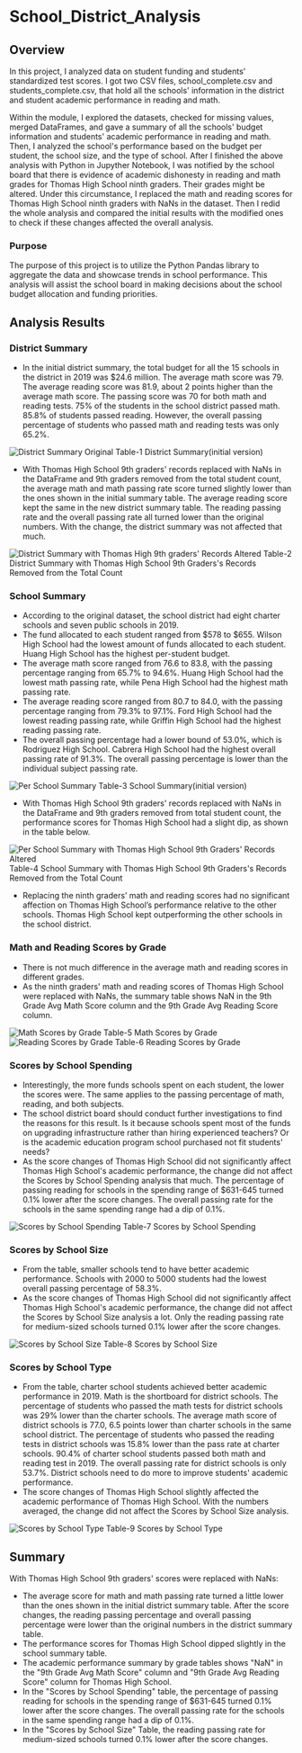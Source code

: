 # School_District_Analysis

## Overview
In this project, I analyzed data on student funding and students' standardized test scores. I got two CSV files, school_complete.csv and students_complete.csv, that hold all the schools' information in the district and student academic performance in reading and math. 

Within the module, I explored the datasets, checked for missing values, merged DataFrames,  and gave a summary of all the schools' budget information and students' academic performance in reading and math. Then, I analyzed the school's performance based on the budget per student, the school size, and the type of school. After I finished the above analysis with Python in Jupyther Notebook, I was notified by the school board that there is evidence of academic dishonesty in reading and math grades for Thomas High School ninth graders. Their grades might be altered. Under this circumstance, I replaced the math and reading scores for Thomas High School ninth graders with NaNs in the dataset. Then I redid the whole analysis and compared the initial results with the modified ones to check if these changes affected the overall analysis.  

### Purpose
The purpose of this project is to utilize the Python Pandas library to aggregate the data and showcase trends in school performance. This analysis will assist the school board in making decisions about the school budget allocation and funding priorities.
    
## Analysis Results   
### District Summary
- In the initial district summary, the total budget for all the 15 schools in the district in 2019 was $24.6 million. The average math score was 79. The average reading score was 81.9, about 2 points higher than the average math score. The passing score was 70 for both math and reading tests. 75% of the students in the school district passed math. 85.8% of students passed reading. However, the overall passing percentage of students who passed math and reading tests was only 65.2%. 

![District Summary Original](https://github.com/Wuyang080510/School_District_Analysis/blob/main/School%20District%20Analysis%20Images/District%20Summary%20Original.png)
Table-1 District Summary(initial version)

- With Thomas High School 9th graders' records replaced with NaNs in the DataFrame and 9th graders removed from the total student count, the average math and math passing rate score turned slightly lower than the ones shown in the initial summary table. The average reading score kept the same in the new district summary table. The reading passing rate and the overall passing rate all turned lower than the original numbers. With the change, the district summary was not affected that much. 

![District Summary with Thomas High 9th graders' Records Altered](https://github.com/Wuyang080510/School_District_Analysis/blob/main/School%20District%20Analysis%20Images/District%20Summary%20(with%20THS%209th%20grade%20student%20removed).png)
Table-2 District Summary with Thomas High School 9th Graders's Records Removed from the Total Count

### School Summary
- According to the original dataset, the school district had eight charter schools and seven public schools in 2019.
- The fund allocated to each student ranged from $578 to $655. Wilson High School had the lowest amount of funds allocated to each student. Huang High School has the highest per-student budget. 
- The average math score ranged from 76.6 to 83.8, with the passing percentage ranging from 65.7% to 94.6%. Huang High School had the lowest math passing rate, while Pena High School had the highest math passing rate. 
- The average reading score ranged from 80.7 to 84.0, with the passing percentage ranging from 79.3% to 97.1%. Ford High School had the lowest reading passing rate, while Griffin High School had the highest reading passing rate. 
- The overall passing percentage had a lower bound of 53.0%, which is Rodriguez High School. Cabrera High School had the highest overall passing rate of 91.3%. The overall passing percentage is lower than the individual subject passing rate. 

![Per School Summary](https://github.com/Wuyang080510/School_District_Analysis/blob/main/School%20District%20Analysis%20Images/Per%20School%20Summary-original.png)
Table-3 School Summary(initial version)

- With Thomas High School 9th graders' records replaced with NaNs in the DataFrame and 9th graders removed from total student count,
the performance scores for Thomas High School had a slight dip, as shown in the table below.

![Per School Summary with Thomas High School 9th Graders' Records Altered](https://github.com/Wuyang080510/School_District_Analysis/blob/main/School%20District%20Analysis%20Images/per%20school%20summary%20with%20scores%20and%20passing%20percentage%20of%20THS%20replaced.png)
Table-4 School Summary with Thomas High School 9th Graders's Records Removed from the Total Count

- Replacing the ninth graders’ math and reading scores had no significant affection on Thomas High School’s performance relative to the other schools. Thomas High School kept outperforming the other schools in the school district. 

### Math and Reading Scores by Grade
- There is not much difference in the average math and reading scores in different grades. 
- As the ninth graders' math and reading scores of Thomas High School were replaced with NaNs, the summary table shows NaN in the 9th Grade Avg Math Score column and the 9th Grade Avg Reading Score column.

![Math Scores by Grade](https://github.com/Wuyang080510/School_District_Analysis/blob/main/School%20District%20Analysis%20Images/per%20school%20math%20score%20by%20grades.png)
Table-5 Math Scores by Grade
![Reading Scores by Grade](https://github.com/Wuyang080510/School_District_Analysis/blob/main/School%20District%20Analysis%20Images/per%20school%20reading%20score%20by%20grades.png)
Table-6 Reading Scores by Grade

### Scores by School Spending
- Interestingly, the more funds schools spent on each student, the lower the scores were. The same applies to the passing percentage of math, reading, and both subjects. 
- The school district board should conduct further investigations to find the reasons for this result. Is it because schools spent most of the funds on upgrading infrastructure rather than hiring experienced teachers? Or is the academic education program school purchased not fit students' needs?
- As the score changes of Thomas High School did not significantly affect Thomas High School's academic performance, the change did not affect the Scores by School Spending analysis that much. The percentage of passing reading for schools in the spending range of $631-645 turned 0.1% lower after the score changes. The overall passing rate for the schools in the same spending range had a dip of 0.1%.

![Scores by School Spending](https://github.com/Wuyang080510/School_District_Analysis/blob/main/School%20District%20Analysis%20Images/scores%20by%20school%20spending.png)
Table-7 Scores by School Spending

### Scores by School Size
- From the table, smaller schools tend to have better academic performance. Schools with 2000 to 5000 students had the lowest overall passing percentage of 58.3%.
- As the score changes of Thomas High School did not significantly affect Thomas High School's academic performance, the change did not affect the Scores by School Size analysis a lot. Only the reading passing rate for medium-sized schools turned 0.1% lower after the score changes.  

![Scores by School Size](https://github.com/Wuyang080510/School_District_Analysis/blob/main/School%20District%20Analysis%20Images/scores%20by%20school%20size.png)
Table-8 Scores by School Size

### Scores by School Type
- From the table, charter school students achieved better academic performance in 2019. Math is the shortboard for district schools. The percentage of students who passed the math tests for district schools was 29% lower than the charter schools. The average math score of district schools is 77.0, 6.5 points lower than charter schools in the same school district. The percentage of students who passed the reading tests in district schools was 15.8% lower than the pass rate at charter schools. 90.4% of charter school students passed both math and reading test in 2019. The overall passing rate for district schools is only 53.7%. District schools need to do more to improve students' academic performance. 
- The score changes of Thomas High School slightly affected the academic performance of Thomas High School. With the numbers averaged, the change did not affect the Scores by School Size analysis. 

![Scores by School Type](https://github.com/Wuyang080510/School_District_Analysis/blob/main/School%20District%20Analysis%20Images/scores%20by%20school%20type.png)
Table-9 Scores by School Type        
    
## Summary
With Thomas High School 9th graders' scores were replaced with NaNs:
- The average score for math and math passing rate turned a little lower than the ones shown in the initial district summary table. After the score changes, the reading passing percentage and overall passing percentage were lower than the original numbers in the district summary table.
- The performance scores for Thomas High School dipped slightly in the school summary table. 
- The academic performance summary by grade tables shows "NaN" in the "9th Grade Avg Math Score" column and "9th Grade Avg Reading Score" column for Thomas High School.
- In the "Scores by School Spending" table, the percentage of passing reading for schools in the spending range of $631-645 turned 0.1% lower after the score changes. The overall passing rate for the schools in the same spending range had a dip of 0.1%.
- In the "Scores by School Size" Table, the reading passing rate for medium-sized schools turned 0.1% lower after the score changes.  
